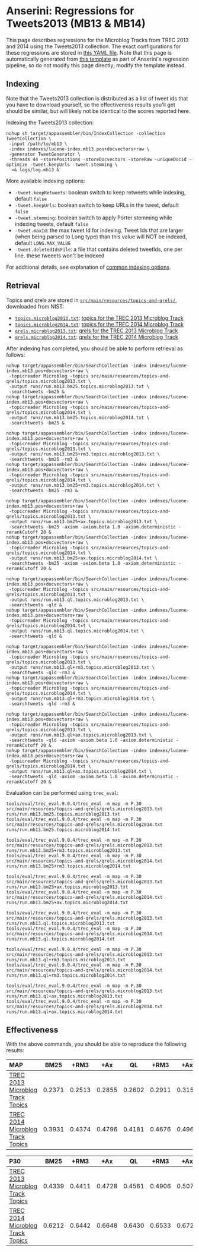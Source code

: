 # Anserini: Regressions for Tweets2013 (MB13 &amp; MB14)

This page describes regressions for the Microblog Tracks from TREC 2013 and 2014 using the Tweets2013 collection.
The exact configurations for these regressions are stored in [this YAML file](../src/main/resources/regression/mb13.yaml).
Note that this page is automatically generated from [this template](../src/main/resources/docgen/templates/mb13.template) as part of Anserini's regression pipeline, so do not modify this page directly; modify the template instead.

## Indexing

Note that the Tweets2013 collection is distributed as a list of tweet ids that you have to download yourself, so the
effectiveness results you'll get should be similar, but will likely not be identical to the scores reported here.

Indexing the Tweets2013 collection:

```
nohup sh target/appassembler/bin/IndexCollection -collection TweetCollection \
 -input /path/to/mb13 \
 -index indexes/lucene-index.mb13.pos+docvectors+raw \
 -generator TweetGenerator \
 -threads 44 -storePositions -storeDocvectors -storeRaw -uniqueDocid -optimize -tweet.keepUrls -tweet.stemming \
  >& logs/log.mb13 &
```

More available indexing options:
* `-tweet.keepRetweets`: boolean switch to keep retweets while indexing, default `false`
* `-tweet.keepUrls`: boolean switch to keep URLs in the tweet, default `false`
* `-tweet.stemming`: boolean switch to apply Porter stemming while indexing tweets, default `false`
* `-tweet.maxId`: the max tweet Id for indexing. Tweet Ids that are larger (when being parsed to Long type) than this value will NOT be indexed, default `LONG.MAX_VALUE`
* `-tweet.deletedIdsFile`: a file that contains deleted tweetIds, one per line. these tweeets won't be indexed

For additional details, see explanation of [common indexing options](common-indexing-options.md).

## Retrieval

Topics and qrels are stored in [`src/main/resources/topics-and-qrels/`](../src/main/resources/topics-and-qrels/), downloaded from NIST:

+ [`topics.microblog2013.txt`](../src/main/resources/topics-and-qrels/topics.microblog2013.txt): [topics for the TREC 2013 Microblog Track](https://trec.nist.gov/data/microblog/2013/topics.MB111-170.txt)
+ [`topics.microblog2014.txt`](../src/main/resources/topics-and-qrels/topics.microblog2014.txt): [topics for the TREC 2014 Microblog Track](https://trec.nist.gov/data/microblog/2014/topics.MB171-225.txt)
+ [`qrels.microblog2013.txt`](../src/main/resources/topics-and-qrels/qrels.microblog2013.txt): [qrels for the TREC 2013 Microblog Track](https://trec.nist.gov/data/microblog/2013/qrels.txt)
+ [`qrels.microblog2014.txt`](../src/main/resources/topics-and-qrels/qrels.microblog2014.txt): [qrels for the TREC 2014 Microblog Track](https://trec.nist.gov/data/microblog/2014/qrels2014.txt)

After indexing has completed, you should be able to perform retrieval as follows:

```
nohup target/appassembler/bin/SearchCollection -index indexes/lucene-index.mb13.pos+docvectors+raw \
 -topicreader Microblog -topics src/main/resources/topics-and-qrels/topics.microblog2013.txt \
 -output runs/run.mb13.bm25.topics.microblog2013.txt \
 -searchtweets -bm25 &
nohup target/appassembler/bin/SearchCollection -index indexes/lucene-index.mb13.pos+docvectors+raw \
 -topicreader Microblog -topics src/main/resources/topics-and-qrels/topics.microblog2014.txt \
 -output runs/run.mb13.bm25.topics.microblog2014.txt \
 -searchtweets -bm25 &

nohup target/appassembler/bin/SearchCollection -index indexes/lucene-index.mb13.pos+docvectors+raw \
 -topicreader Microblog -topics src/main/resources/topics-and-qrels/topics.microblog2013.txt \
 -output runs/run.mb13.bm25+rm3.topics.microblog2013.txt \
 -searchtweets -bm25 -rm3 &
nohup target/appassembler/bin/SearchCollection -index indexes/lucene-index.mb13.pos+docvectors+raw \
 -topicreader Microblog -topics src/main/resources/topics-and-qrels/topics.microblog2014.txt \
 -output runs/run.mb13.bm25+rm3.topics.microblog2014.txt \
 -searchtweets -bm25 -rm3 &

nohup target/appassembler/bin/SearchCollection -index indexes/lucene-index.mb13.pos+docvectors+raw \
 -topicreader Microblog -topics src/main/resources/topics-and-qrels/topics.microblog2013.txt \
 -output runs/run.mb13.bm25+ax.topics.microblog2013.txt \
 -searchtweets -bm25 -axiom -axiom.beta 1.0 -axiom.deterministic -rerankCutoff 20 &
nohup target/appassembler/bin/SearchCollection -index indexes/lucene-index.mb13.pos+docvectors+raw \
 -topicreader Microblog -topics src/main/resources/topics-and-qrels/topics.microblog2014.txt \
 -output runs/run.mb13.bm25+ax.topics.microblog2014.txt \
 -searchtweets -bm25 -axiom -axiom.beta 1.0 -axiom.deterministic -rerankCutoff 20 &

nohup target/appassembler/bin/SearchCollection -index indexes/lucene-index.mb13.pos+docvectors+raw \
 -topicreader Microblog -topics src/main/resources/topics-and-qrels/topics.microblog2013.txt \
 -output runs/run.mb13.ql.topics.microblog2013.txt \
 -searchtweets -qld &
nohup target/appassembler/bin/SearchCollection -index indexes/lucene-index.mb13.pos+docvectors+raw \
 -topicreader Microblog -topics src/main/resources/topics-and-qrels/topics.microblog2014.txt \
 -output runs/run.mb13.ql.topics.microblog2014.txt \
 -searchtweets -qld &

nohup target/appassembler/bin/SearchCollection -index indexes/lucene-index.mb13.pos+docvectors+raw \
 -topicreader Microblog -topics src/main/resources/topics-and-qrels/topics.microblog2013.txt \
 -output runs/run.mb13.ql+rm3.topics.microblog2013.txt \
 -searchtweets -qld -rm3 &
nohup target/appassembler/bin/SearchCollection -index indexes/lucene-index.mb13.pos+docvectors+raw \
 -topicreader Microblog -topics src/main/resources/topics-and-qrels/topics.microblog2014.txt \
 -output runs/run.mb13.ql+rm3.topics.microblog2014.txt \
 -searchtweets -qld -rm3 &

nohup target/appassembler/bin/SearchCollection -index indexes/lucene-index.mb13.pos+docvectors+raw \
 -topicreader Microblog -topics src/main/resources/topics-and-qrels/topics.microblog2013.txt \
 -output runs/run.mb13.ql+ax.topics.microblog2013.txt \
 -searchtweets -qld -axiom -axiom.beta 1.0 -axiom.deterministic -rerankCutoff 20 &
nohup target/appassembler/bin/SearchCollection -index indexes/lucene-index.mb13.pos+docvectors+raw \
 -topicreader Microblog -topics src/main/resources/topics-and-qrels/topics.microblog2014.txt \
 -output runs/run.mb13.ql+ax.topics.microblog2014.txt \
 -searchtweets -qld -axiom -axiom.beta 1.0 -axiom.deterministic -rerankCutoff 20 &
```

Evaluation can be performed using `trec_eval`:

```
tools/eval/trec_eval.9.0.4/trec_eval -m map -m P.30 src/main/resources/topics-and-qrels/qrels.microblog2013.txt runs/run.mb13.bm25.topics.microblog2013.txt
tools/eval/trec_eval.9.0.4/trec_eval -m map -m P.30 src/main/resources/topics-and-qrels/qrels.microblog2014.txt runs/run.mb13.bm25.topics.microblog2014.txt

tools/eval/trec_eval.9.0.4/trec_eval -m map -m P.30 src/main/resources/topics-and-qrels/qrels.microblog2013.txt runs/run.mb13.bm25+rm3.topics.microblog2013.txt
tools/eval/trec_eval.9.0.4/trec_eval -m map -m P.30 src/main/resources/topics-and-qrels/qrels.microblog2014.txt runs/run.mb13.bm25+rm3.topics.microblog2014.txt

tools/eval/trec_eval.9.0.4/trec_eval -m map -m P.30 src/main/resources/topics-and-qrels/qrels.microblog2013.txt runs/run.mb13.bm25+ax.topics.microblog2013.txt
tools/eval/trec_eval.9.0.4/trec_eval -m map -m P.30 src/main/resources/topics-and-qrels/qrels.microblog2014.txt runs/run.mb13.bm25+ax.topics.microblog2014.txt

tools/eval/trec_eval.9.0.4/trec_eval -m map -m P.30 src/main/resources/topics-and-qrels/qrels.microblog2013.txt runs/run.mb13.ql.topics.microblog2013.txt
tools/eval/trec_eval.9.0.4/trec_eval -m map -m P.30 src/main/resources/topics-and-qrels/qrels.microblog2014.txt runs/run.mb13.ql.topics.microblog2014.txt

tools/eval/trec_eval.9.0.4/trec_eval -m map -m P.30 src/main/resources/topics-and-qrels/qrels.microblog2013.txt runs/run.mb13.ql+rm3.topics.microblog2013.txt
tools/eval/trec_eval.9.0.4/trec_eval -m map -m P.30 src/main/resources/topics-and-qrels/qrels.microblog2014.txt runs/run.mb13.ql+rm3.topics.microblog2014.txt

tools/eval/trec_eval.9.0.4/trec_eval -m map -m P.30 src/main/resources/topics-and-qrels/qrels.microblog2013.txt runs/run.mb13.ql+ax.topics.microblog2013.txt
tools/eval/trec_eval.9.0.4/trec_eval -m map -m P.30 src/main/resources/topics-and-qrels/qrels.microblog2014.txt runs/run.mb13.ql+ax.topics.microblog2014.txt
```

## Effectiveness

With the above commands, you should be able to reproduce the following results:

MAP                                     | BM25      | +RM3      | +Ax       | QL        | +RM3      | +Ax       |
:---------------------------------------|-----------|-----------|-----------|-----------|-----------|-----------|
[TREC 2013 Microblog Track Topics](../src/main/resources/topics-and-qrels/topics.microblog2013.txt)| 0.2371    | 0.2513    | 0.2855    | 0.2602    | 0.2911    | 0.3152    |
[TREC 2014 Microblog Track Topics](../src/main/resources/topics-and-qrels/topics.microblog2014.txt)| 0.3931    | 0.4374    | 0.4796    | 0.4181    | 0.4676    | 0.4965    |


P30                                     | BM25      | +RM3      | +Ax       | QL        | +RM3      | +Ax       |
:---------------------------------------|-----------|-----------|-----------|-----------|-----------|-----------|
[TREC 2013 Microblog Track Topics](../src/main/resources/topics-and-qrels/topics.microblog2013.txt)| 0.4339    | 0.4411    | 0.4728    | 0.4561    | 0.4906    | 0.5078    |
[TREC 2014 Microblog Track Topics](../src/main/resources/topics-and-qrels/topics.microblog2014.txt)| 0.6212    | 0.6442    | 0.6648    | 0.6430    | 0.6533    | 0.6727    |
